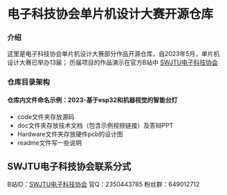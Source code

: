 # 电子科技协会单片机设计大赛开源仓库

### 介绍
这里是电子科技协会单片机设计大赛部分作品开源仓库，自2023年5月，单片机设计大赛已举办13届；
历届项目的作品演示在官方B站中 [SWJTU电子科技协会](https://space.bilibili.com/3493078602090595?spm_id_from=333.1296.0.0)

### 仓库目录架构
#### 仓库内文件命名示例：2023-基于esp32和机器视觉的智能台灯
* code文件夹存放源码
* doc文件夹存放技术文档（包含示例视频链接）及答辩PPT
* Hardware文件夹存放硬件pcb的设计图
* readme文件写一些说明

## SWJTU电子科技协会联系分式
B站ID：[SWJTU电子科技协会](https://space.bilibili.com/3493078602090595?spm_id_from=333.1296.0.0)
官Q：2350443785
粉丝群：649012712

